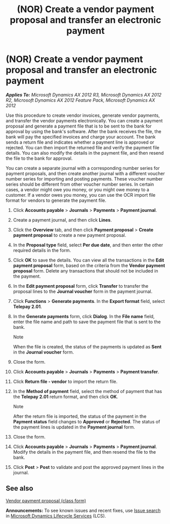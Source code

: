 ﻿---
title: (NOR) Create a vendor payment proposal and transfer an electronic payment
TOCTitle: (NOR) Create a vendor payment proposal and transfer an electronic payment
ms:assetid: 3a94aa32-fa89-494b-a304-13e6ac99b02b
ms:mtpsurl: https://technet.microsoft.com/en-us/library/Gg231146(v=AX.60)
ms:contentKeyID: 36056643
ms.date: 04/18/2014
mtps_version: v=AX.60
---

# (NOR) Create a vendor payment proposal and transfer an electronic payment 


_**Applies To:** Microsoft Dynamics AX 2012 R3, Microsoft Dynamics AX 2012 R2, Microsoft Dynamics AX 2012 Feature Pack, Microsoft Dynamics AX 2012_

Use this procedure to create vendor invoices, generate vendor payments, and transfer the vendor payments electronically. You can create a payment proposal and generate a payment file that is to be sent to the bank for approval by using the bank's software. After the bank receives the file, the bank will pay the specified invoices and charge your account. The bank sends a return file and indicates whether a payment line is approved or rejected. You can then import the returned file and verify the payment file details. You can also modify the details in the payment file, and then resend the file to the bank for approval.

You can create a separate journal with a corresponding number series for payment proposals, and then create another journal with a different voucher number series for importing and posting payments. These voucher number series should be different from other voucher number series. In certain cases, a vendor might owe you money, or you might owe money to a customer. If a vendor owes you money, you can use the OCR import file format for vendors to generate the payment file.

1.  Click **Accounts payable** \> **Journals** \> **Payments** \> **Payment journal**.

2.  Create a payment journal, and then click **Lines**.

3.  Click the **Overview** tab, and then click **Payment proposal** \> **Create payment proposal** to create a new payment proposal.

4.  In the **Proposal type** field, select **Per due date**, and then enter the other required details in the form.

5.  Click **OK** to save the details. You can view all the transactions in the **Edit payment proposal** form, based on the criteria from the **Vendor payment proposal** form. Delete any transactions that should not be included in the payment.

6.  In the **Edit payment proposal** form, click **Transfer** to transfer the proposal lines to the **Journal voucher** form in the payment journal.

7.  Click **Functions** \> **Generate payments**. In the **Export format** field, select **Telepay 2.01**.

8.  In the **Generate payments** form, click **Dialog**. In the **File name** field, enter the file name and path to save the payment file that is sent to the bank.
    

    > [!NOTE]
    > <P>When the file is created, the status of the payments is updated as <STRONG>Sent</STRONG> in the <STRONG>Journal voucher</STRONG> form.</P>



9.  Close the form.

10. Click **Accounts payable** \> **Journals** \> **Payments** \> **Payment transfer**.

11. Click **Return file - vendor** to import the return file.

12. In the **Method of payment** field, select the method of payment that has the **Telepay 2.01** return format, and then click **OK**.
    

    > [!NOTE]
    > <P>After the return file is imported, the status of the payment in the <STRONG>Payment status</STRONG> field changes to <STRONG>Approved</STRONG> or <STRONG>Rejected</STRONG>. The status of the payment lines is updated in the <STRONG>Payment journal</STRONG> form.</P>



13. Close the form.

14. Click **Accounts payable** \> **Journals** \> **Payments** \> **Payment journal**. Modify the details in the payment file, and then resend the file to the bank.

15. Click **Post** \> **Post** to validate and post the approved payment lines in the journal.

## See also

[Vendor payment proposal (class form)](https://technet.microsoft.com/en-us/library/aa554537\(v=ax.60\))

  
**Announcements:** To see known issues and recent fixes, use [Issue search](http://go.microsoft.com/fwlink/?linkid=389258) in [Microsoft Dynamics Lifecycle Services](http://go.microsoft.com/fwlink/?linkid=306505) (LCS).

